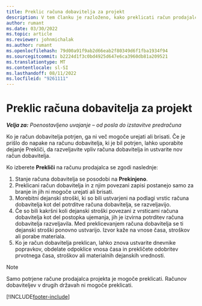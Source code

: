 ```yaml
---
title: Preklic računa dobavitelja za projekt
description: V tem članku je razloženo, kako preklicati račun prodajalca projekta v Microsoftu Dynamics 365 Project Operations in finančni učinek preklica računa prodajalca projekta.
author: rumant
ms.date: 03/30/2022
ms.topic: article
ms.reviewer: johnmichalak
ms.author: rumant
ms.openlocfilehash: 79d00a91f9ab2d66eab2f80349d6f1fba1934f94
ms.sourcegitcommit: b2224d1f3c0bd4925d647e6ca3960db81a209521
ms.translationtype: MT
ms.contentlocale: sl-SI
ms.lasthandoff: 08/11/2022
ms.locfileid: "9261111"
---
```

# <a name="cancel-a-project-vendor-invoice"></a>Preklic računa dobavitelja za projekt

_**Velja za:** Poenostavljeno uvajanje – od posla do izstavitve predračuna_

Ko je račun dobavitelja potrjen, ga ni več mogoče urejati ali brisati. Če je prišlo do napake na računu dobavitelja, ki je bil potrjen, lahko uporabite dejanje Prekliči, da razveljavite vpliv računa dobavitelja in ustvarite nov račun dobavitelja.

Ko izberete **Prekliči** na računu prodajalca se zgodi naslednje:

1. Stanje računa dobavitelja se posodobi na **Prekinjeno**.
2. Preklicani račun dobavitelja in z njim povezani zapisi postanejo samo za branje in jih ni mogoče urejati ali brisati.
3. Morebitni dejanski stroški, ki so bili ustvarjeni na podlagi vrstic računa dobavitelja kot del potrditve računa dobavitelja, se razveljavijo.
4. Če so bili kakršni koli dejanski stroški povezani z vrsticami računa dobavitelja kot del postopka ujemanja, jih je izvirna potrditev računa dobavitelja razveljavila. Med preklicevanjem računa dobavitelja se ti dejanski stroški ponovno ustvarijo. Izvor kaže na vnose časa, stroškov ali porabe materiala.
5. Ko je račun dobavitelja preklican, lahko znova ustvarite dnevnike popravkov, obdelate odpoklice vnosa časa in prekličete odobritev prvotnega časa, stroškov ali materialnih dejanskih vrednosti.

> [!NOTE]
> Samo potrjene račune prodajalca projekta je mogoče preklicati. Računov dobaviteljev v drugih državah ni mogoče preklicati.

[!INCLUDE[footer-include](../../includes/footer-banner.md)]
